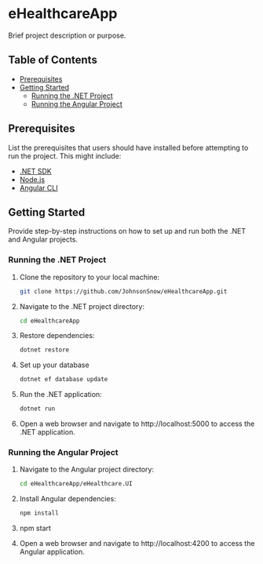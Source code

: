 # eHealthcareApp

Brief project description or purpose.

## Table of Contents

- [Prerequisites](#prerequisites)
- [Getting Started](#getting-started)
  - [Running the .NET Project](#running-the-net-project)
  - [Running the Angular Project](#running-the-angular-project)

## Prerequisites

List the prerequisites that users should have installed before attempting to run the project. This might include:

- [.NET SDK](https://dotnet.microsoft.com/download/dotnet)
- [Node.js](https://nodejs.org/)
- [Angular CLI](https://angular.io/cli)

## Getting Started

Provide step-by-step instructions on how to set up and run both the .NET and Angular projects.

### Running the .NET Project

1. Clone the repository to your local machine:

   ```bash
   git clone https://github.com/JohnsonSnow/eHealthcareApp.git

2. Navigate to the .NET project directory:
   ```bash
   cd eHealthcareApp
   
3. Restore dependencies:
   ```bash
   dotnet restore

4. Set up your database
   ```bash
   dotnet ef database update

5. Run the .NET application:
   ```bash
   dotnet run

6. Open a web browser and navigate to http://localhost:5000 to access the .NET application.


### Running the Angular Project

1. Navigate to the Angular project directory:
   ```bash
   cd eHealthcareApp/eHealthcare.UI

2. Install Angular dependencies:
   ```bash
   npm install

3. npm start

4. Open a web browser and navigate to http://localhost:4200 to access the Angular application.
